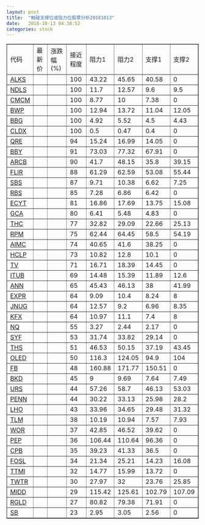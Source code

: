 ```yaml
---
layout: post
title:  "触碰支撑位或阻力位股票分析20181013"
date:   2018-10-13 04:38:52
categories: stock
---
```

<script type="text/javascript">
var stockList = []
stockList.push('gb_alks');
stockList.push('gb_ndls');
stockList.push('gb_cmcm');
stockList.push('gb_bwp');
stockList.push('gb_bbg');
stockList.push('gb_cldx');
stockList.push('gb_qre');
stockList.push('gb_bby');
stockList.push('gb_arcb');
stockList.push('gb_flir');
stockList.push('gb_sbs');
stockList.push('gb_rbs');
stockList.push('gb_ecyt');
stockList.push('gb_gca');
stockList.push('gb_thc');
stockList.push('gb_rpm');
stockList.push('gb_aimc');
stockList.push('gb_hclp');
stockList.push('gb_tv');
stockList.push('gb_itub');
stockList.push('gb_ann');
stockList.push('gb_expr');
stockList.push('gb_jnug');
stockList.push('gb_kfx');
stockList.push('gb_nq');
stockList.push('gb_syf');
stockList.push('gb_ths');
stockList.push('gb_oled');
stockList.push('gb_fb');
stockList.push('gb_bkd');
stockList.push('gb_urs');
stockList.push('gb_penn');
stockList.push('gb_lho');
stockList.push('gb_tlm');
stockList.push('gb_wor');
stockList.push('gb_pep');
stockList.push('gb_cpb');
stockList.push('gb_fosl');
stockList.push('gb_ttmi');
stockList.push('gb_twtr');
stockList.push('gb_midd');
stockList.push('gb_rgld');
stockList.push('gb_sb');
</script>
<table border="1">
 <tr>
 <td>代码</td>
 <td>最新价</td>
 <td>涨跌幅(%)</td>
 <td>接近程度</td>
 <td>阻力1</td>
 <td>阻力2</td>
 <td>支撑1</td>
 <td>支撑2</td>
</tr>
  <tr id="alks" class="red">
  <td><a href="http://stock.finance.sina.com.cn/usstock/quotes/ALKS.html" target="_blank">ALKS</a></td><td></td><td></td><td>100</td><td>43.22</td><td>45.65</td><td>40.58</td><td>0</td></tr>
  <tr id="ndls" class="red">
  <td><a href="http://stock.finance.sina.com.cn/usstock/quotes/NDLS.html" target="_blank">NDLS</a></td><td></td><td></td><td>100</td><td>11.7</td><td>12.57</td><td>9.6</td><td>9.5</td></tr>
  <tr id="cmcm" class="red">
  <td><a href="http://stock.finance.sina.com.cn/usstock/quotes/CMCM.html" target="_blank">CMCM</a></td><td></td><td></td><td>100</td><td>8.77</td><td>10</td><td>7.38</td><td>0</td></tr>
  <tr id="bwp" class="green">
  <td><a href="http://stock.finance.sina.com.cn/usstock/quotes/BWP.html" target="_blank">BWP</a></td><td></td><td></td><td>100</td><td>12.94</td><td>13.72</td><td>11.04</td><td>12.05</td></tr>
  <tr id="bbg" class="red">
  <td><a href="http://stock.finance.sina.com.cn/usstock/quotes/BBG.html" target="_blank">BBG</a></td><td></td><td></td><td>100</td><td>4.92</td><td>5.52</td><td>4.5</td><td>4.43</td></tr>
  <tr id="cldx" class="green">
  <td><a href="http://stock.finance.sina.com.cn/usstock/quotes/CLDX.html" target="_blank">CLDX</a></td><td></td><td></td><td>100</td><td>0.5</td><td>0.47</td><td>0.4</td><td>0</td></tr>
  <tr id="qre" class="red">
  <td><a href="http://stock.finance.sina.com.cn/usstock/quotes/QRE.html" target="_blank">QRE</a></td><td></td><td></td><td>94</td><td>15.24</td><td>16.99</td><td>14.05</td><td>0</td></tr>
  <tr id="bby" class="red">
  <td><a href="http://stock.finance.sina.com.cn/usstock/quotes/BBY.html" target="_blank">BBY</a></td><td></td><td></td><td>91</td><td>73.03</td><td>77.32</td><td>67.91</td><td>0</td></tr>
  <tr id="arcb" class="green">
  <td><a href="http://stock.finance.sina.com.cn/usstock/quotes/ARCB.html" target="_blank">ARCB</a></td><td></td><td></td><td>90</td><td>41.7</td><td>48.15</td><td>35.8</td><td>39.15</td></tr>
  <tr id="flir" class="green">
  <td><a href="http://stock.finance.sina.com.cn/usstock/quotes/FLIR.html" target="_blank">FLIR</a></td><td></td><td></td><td>88</td><td>61.29</td><td>62.59</td><td>53.08</td><td>55.44</td></tr>
  <tr id="sbs" class="green">
  <td><a href="http://stock.finance.sina.com.cn/usstock/quotes/SBS.html" target="_blank">SBS</a></td><td></td><td></td><td>87</td><td>9.71</td><td>10.38</td><td>6.62</td><td>7.25</td></tr>
  <tr id="rbs" class="green">
  <td><a href="http://stock.finance.sina.com.cn/usstock/quotes/RBS.html" target="_blank">RBS</a></td><td></td><td></td><td>85</td><td>7.28</td><td>6.86</td><td>6.42</td><td>0</td></tr>
  <tr id="ecyt" class="green">
  <td><a href="http://stock.finance.sina.com.cn/usstock/quotes/ECYT.html" target="_blank">ECYT</a></td><td></td><td></td><td>81</td><td>16.86</td><td>17.69</td><td>13.75</td><td>15.08</td></tr>
  <tr id="gca" class="green">
  <td><a href="http://stock.finance.sina.com.cn/usstock/quotes/GCA.html" target="_blank">GCA</a></td><td></td><td></td><td>80</td><td>6.41</td><td>5.48</td><td>4.83</td><td>0</td></tr>
  <tr id="thc" class="green">
  <td><a href="http://stock.finance.sina.com.cn/usstock/quotes/THC.html" target="_blank">THC</a></td><td></td><td></td><td>77</td><td>32.82</td><td>29.09</td><td>22.66</td><td>25.13</td></tr>
  <tr id="rpm" class="green">
  <td><a href="http://stock.finance.sina.com.cn/usstock/quotes/RPM.html" target="_blank">RPM</a></td><td></td><td></td><td>75</td><td>62.44</td><td>64.45</td><td>58.5</td><td>54.19</td></tr>
  <tr id="aimc" class="green">
  <td><a href="http://stock.finance.sina.com.cn/usstock/quotes/AIMC.html" target="_blank">AIMC</a></td><td></td><td></td><td>74</td><td>40.65</td><td>41.6</td><td>38.25</td><td>0</td></tr>
  <tr id="hclp" class="red">
  <td><a href="http://stock.finance.sina.com.cn/usstock/quotes/HCLP.html" target="_blank">HCLP</a></td><td></td><td></td><td>73</td><td>10.82</td><td>12.8</td><td>10.1</td><td>0</td></tr>
  <tr id="tv" class="red">
  <td><a href="http://stock.finance.sina.com.cn/usstock/quotes/TV.html" target="_blank">TV</a></td><td></td><td></td><td>71</td><td>16.71</td><td>18.39</td><td>14.45</td><td>0</td></tr>
  <tr id="itub" class="green">
  <td><a href="http://stock.finance.sina.com.cn/usstock/quotes/ITUB.html" target="_blank">ITUB</a></td><td></td><td></td><td>69</td><td>14.48</td><td>15.39</td><td>11.89</td><td>12.6</td></tr>
  <tr id="ann" class="red">
  <td><a href="http://stock.finance.sina.com.cn/usstock/quotes/ANN.html" target="_blank">ANN</a></td><td></td><td></td><td>65</td><td>45.43</td><td>46.13</td><td>38</td><td>41.99</td></tr>
  <tr id="expr" class="green">
  <td><a href="http://stock.finance.sina.com.cn/usstock/quotes/EXPR.html" target="_blank">EXPR</a></td><td></td><td></td><td>64</td><td>9.09</td><td>10.4</td><td>8.24</td><td>8</td></tr>
  <tr id="jnug" class="green">
  <td><a href="http://stock.finance.sina.com.cn/usstock/quotes/JNUG.html" target="_blank">JNUG</a></td><td></td><td></td><td>64</td><td>12.57</td><td>9.2</td><td>6.96</td><td>8.35</td></tr>
  <tr id="kfx" class="green">
  <td><a href="http://stock.finance.sina.com.cn/usstock/quotes/KFX.html" target="_blank">KFX</a></td><td></td><td></td><td>64</td><td>10.97</td><td>11.1</td><td>7.4</td><td>8</td></tr>
  <tr id="nq" class="green">
  <td><a href="http://stock.finance.sina.com.cn/usstock/quotes/NQ.html" target="_blank">NQ</a></td><td></td><td></td><td>55</td><td>3.27</td><td>2.44</td><td>2.17</td><td>0</td></tr>
  <tr id="syf" class="green">
  <td><a href="http://stock.finance.sina.com.cn/usstock/quotes/SYF.html" target="_blank">SYF</a></td><td></td><td></td><td>53</td><td>31.74</td><td>33.82</td><td>29.14</td><td>0</td></tr>
  <tr id="ths" class="red">
  <td><a href="http://stock.finance.sina.com.cn/usstock/quotes/THS.html" target="_blank">THS</a></td><td></td><td></td><td>51</td><td>46.53</td><td>50.15</td><td>37.19</td><td>43.45</td></tr>
  <tr id="oled" class="red">
  <td><a href="http://stock.finance.sina.com.cn/usstock/quotes/OLED.html" target="_blank">OLED</a></td><td></td><td></td><td>50</td><td>116.3</td><td>124.05</td><td>94.9</td><td>104</td></tr>
  <tr id="fb" class="green">
  <td><a href="http://stock.finance.sina.com.cn/usstock/quotes/FB.html" target="_blank">FB</a></td><td></td><td></td><td>48</td><td>160.88</td><td>171.77</td><td>150.51</td><td>0</td></tr>
  <tr id="bkd" class="red">
  <td><a href="http://stock.finance.sina.com.cn/usstock/quotes/BKD.html" target="_blank">BKD</a></td><td></td><td></td><td>45</td><td>9</td><td>9.69</td><td>7.64</td><td>7.49</td></tr>
  <tr id="urs" class="green">
  <td><a href="http://stock.finance.sina.com.cn/usstock/quotes/URS.html" target="_blank">URS</a></td><td></td><td></td><td>44</td><td>57.26</td><td>58.7</td><td>46.13</td><td>53.03</td></tr>
  <tr id="penn" class="red">
  <td><a href="http://stock.finance.sina.com.cn/usstock/quotes/PENN.html" target="_blank">PENN</a></td><td></td><td></td><td>44</td><td>30.22</td><td>33.13</td><td>25.98</td><td>28.2</td></tr>
  <tr id="lho" class="green">
  <td><a href="http://stock.finance.sina.com.cn/usstock/quotes/LHO.html" target="_blank">LHO</a></td><td></td><td></td><td>43</td><td>33.96</td><td>34.65</td><td>29.48</td><td>31.32</td></tr>
  <tr id="tlm" class="green">
  <td><a href="http://stock.finance.sina.com.cn/usstock/quotes/TLM.html" target="_blank">TLM</a></td><td></td><td></td><td>38</td><td>10.19</td><td>10.94</td><td>7.57</td><td>7.93</td></tr>
  <tr id="wor" class="red">
  <td><a href="http://stock.finance.sina.com.cn/usstock/quotes/WOR.html" target="_blank">WOR</a></td><td></td><td></td><td>37</td><td>42.85</td><td>46.52</td><td>39.62</td><td>0</td></tr>
  <tr id="pep" class="red">
  <td><a href="http://stock.finance.sina.com.cn/usstock/quotes/PEP.html" target="_blank">PEP</a></td><td></td><td></td><td>36</td><td>106.44</td><td>110.64</td><td>96.36</td><td>0</td></tr>
  <tr id="cpb" class="green">
  <td><a href="http://stock.finance.sina.com.cn/usstock/quotes/CPB.html" target="_blank">CPB</a></td><td></td><td></td><td>35</td><td>39.23</td><td>41.33</td><td>36.5</td><td>0</td></tr>
  <tr id="fosl" class="red">
  <td><a href="http://stock.finance.sina.com.cn/usstock/quotes/FOSL.html" target="_blank">FOSL</a></td><td></td><td></td><td>34</td><td>21.34</td><td>25.21</td><td>14.23</td><td>16.08</td></tr>
  <tr id="ttmi" class="red">
  <td><a href="http://stock.finance.sina.com.cn/usstock/quotes/TTMI.html" target="_blank">TTMI</a></td><td></td><td></td><td>32</td><td>14.77</td><td>15.99</td><td>13.72</td><td>0</td></tr>
  <tr id="twtr" class="green">
  <td><a href="http://stock.finance.sina.com.cn/usstock/quotes/TWTR.html" target="_blank">TWTR</a></td><td></td><td></td><td>30</td><td>27.97</td><td>32</td><td>23.76</td><td>25.85</td></tr>
  <tr id="midd" class="red">
  <td><a href="http://stock.finance.sina.com.cn/usstock/quotes/MIDD.html" target="_blank">MIDD</a></td><td></td><td></td><td>29</td><td>115.42</td><td>125.61</td><td>102.79</td><td>107.09</td></tr>
  <tr id="rgld" class="red">
  <td><a href="http://stock.finance.sina.com.cn/usstock/quotes/RGLD.html" target="_blank">RGLD</a></td><td></td><td></td><td>27</td><td>80.82</td><td>79.38</td><td>71.91</td><td>0</td></tr>
  <tr id="sb" class="green">
  <td><a href="http://stock.finance.sina.com.cn/usstock/quotes/SB.html" target="_blank">SB</a></td><td></td><td></td><td>23</td><td>2.95</td><td>3.05</td><td>2.56</td><td>0</td></tr>
</table>
